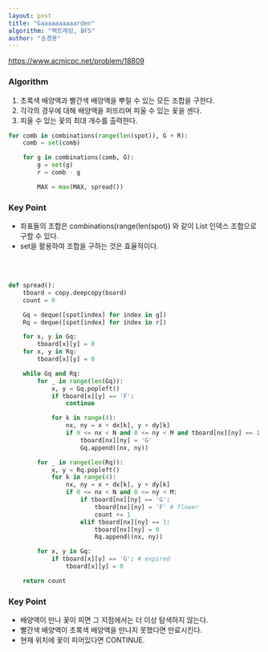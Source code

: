 ```yaml
---
layout: post
title: "Gaaaaaaaaaarden"
algorithm: "백트래킹, BFS"
author: "송경용"
---
```


https://www.acmicpc.net/problem/18809
<br>

### Algorithm

1. 초록색 배양액과 빨간색 배양액을 뿌릴 수 있는 모든 조합을 구한다.
2. 각각의 경우에 대해 배양액을 퍼뜨리며 피울 수 있는 꽃을 센다.
3. 피울 수 있는 꽃의 최대 개수를 출력한다.
   <br>

```python
for comb in combinations(range(len(spot)), G + R):
    comb = set(comb)

    for g in combinations(comb, G):
        g = set(g)
        r = comb - g

        MAX = max(MAX, spread())
```

### Key Point

- 좌표들의 조합은 combinations(range(len(spot)) 와 같이 List 인덱스 조합으로 구할 수 있다.
- set을 활용하여 조합을 구하는 것은 효율적이다.

<br>
<br>

```python
def spread():
    tboard = copy.deepcopy(board)
    count = 0

    Gq = deque([spot[index] for index in g])
    Rq = deque([spot[index] for index in r])

    for x, y in Gq:
        tboard[x][y] = 0
    for x, y in Rq:
        tboard[x][y] = 0

    while Gq and Rq:
        for _ in range(len(Gq)):
            x, y = Gq.popleft()
            if tboard[x][y] == 'F':
                continue

            for k in range(4):
                nx, ny = x + dx[k], y + dy[k]
                if 0 <= nx < N and 0 <= ny < M and tboard[nx][ny] == 1:
                    tboard[nx][ny] = 'G'
                    Gq.append((nx, ny))

        for _ in range(len(Rq)):
            x, y = Rq.popleft()
            for k in range(4):
                nx, ny = x + dx[k], y + dy[k]
                if 0 <= nx < N and 0 <= ny < M:
                    if tboard[nx][ny] == 'G':
                        tboard[nx][ny] = 'F' # flower
                        count += 1
                    elif tboard[nx][ny] == 1:
                        tboard[nx][ny] = 0
                        Rq.append((nx, ny))

        for x, y in Gq:
            if tboard[x][y] == 'G': # expired
                tboard[x][y] = 0

    return count
```

### Key Point

- 배양액이 만나 꽃이 피면 그 지점에서는 더 이상 탐색하지 않는다.
- 빨간색 배양액이 초록색 배양액을 만나지 못했다면 만료시킨다.
- 현재 위치에 꽃이 피어있다면 CONTINUE.
